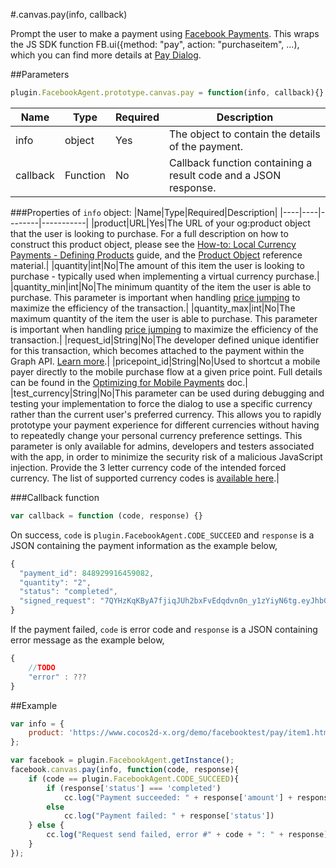 #.canvas.pay(info, callback)

Prompt the user to make a payment using [Facebook Payments](http://developers.facebook.com/docs/payments/). This wraps the JS SDK function FB.ui({method: "pay", action: "purchaseitem", ...), which you can find more details at [Pay Dialog](http://developers.facebook.com/docs/payments/reference/paydialog).

##Parameters

```javascript
plugin.FacebookAgent.prototype.canvas.pay = function(info, callback){}
```

|Name|Type|Required|Description|
|----|----|--------|-----------|
|info|object|Yes|The object to contain the details of the payment.|
|callback|Function|No|Callback function containing a result code and a JSON response.|

###Properties of `info` object:
|Name|Type|Required|Description|
|----|----|--------|-----------|
|product|URL|Yes|The URL of your og:product object that the user is looking to purchase. For a full description on how to construct this product object, please see the [How-to: Local Currency Payments - Defining Products](http://developers.facebook.com/docs/howtos/payments/definingproducts/) guide, and the [Product Object](http://developers.facebook.com/docs/payments/product/) reference material.|
|quantity|int|No|The amount of this item the user is looking to purchase - typically used when implementing a virtual currency purchase.|
|quantity_min|int|No|The minimum quantity of the item the user is able to purchase. This parameter is important when handling [price jumping](http://developers.facebook.com/docs/howtos/payments/paymentflow/#pricejumping) to maximize the efficiency of the transaction.|
|quantity_max|int|No|The maximum quantity of the item the user is able to purchase. This parameter is important when handling [price jumping](http://developers.facebook.com/docs/howtos/payments/paymentflow/#pricejumping) to maximize the efficiency of the transaction.|
|request_id|String|No|The developer defined unique identifier for this transaction, which becomes attached to the payment within the Graph API. [Learn more](http://developers.facebook.com/docs/howtos/payments/fulfillment/#requestid).|
|pricepoint_id|String|No|Used to shortcut a mobile payer directly to the mobile purchase flow at a given price point. Full details can be found in the [Optimizing for Mobile Payments](http://developers.facebook.com/docs/howtos/payments/mobilepricing/) doc.|
|test_currency|String|No|This parameter can be used during debugging and testing your implementation to force the dialog to use a specific currency rather than the current user's preferred currency. This allows you to rapidly prototype your payment experience for different currencies without having to repeatedly change your personal currency preference settings. This parameter is only available for admins, developers and testers associated with the app, in order to minimize the security risk of a malicious JavaScript injection. Provide the 3 letter currency code of the intended forced currency. The list of supported currency codes is [available here](http://developers.facebook.com/docs/concepts/payments/pricefloors/).|

###Callback function

```javascript
var callback = function (code, response) {}
```

On success, `code` is `plugin.FacebookAgent.CODE_SUCCEED` and `response` is a JSON containing the payment information as the example below,
```javascript
{
  "payment_id": 848929916459082,
  "quantity": "2",
  "status": "completed", 
  "signed_request": "7QYHzKqKByA7fjiqJUh2bxFvEdqdvn0n_y1zYiyN6tg.eyJhbGCJxdWFudGl0eSI6IjEiLCJzdGF0dXMiOiJjb21wbGV0ZWQifQ"
}
```

If the payment failed, `code` is error code and `response` is a JSON containing error message as the example below,

```javascript
{
    //TODO
    "error" : ???
}
```

##Example

```javascript
var info = {
    product: 'https://www.cocos2d-x.org/demo/facebooktest/pay/item1.html'
};

var facebook = plugin.FacebookAgent.getInstance();
facebook.canvas.pay(info, function(code, response){
    if (code == plugin.FacebookAgent.CODE_SUCCEED){
        if (response['status'] === 'completed')
            cc.log("Payment succeeded: " + response['amount'] + response['currency']);
        else 
            cc.log("Payment failed: " + response['status'])
    } else {
        cc.log("Request send failed, error #" + code + ": " + response);
    }
});
```
